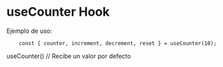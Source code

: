 # useCounter Hook

Ejemplo de uso:
```
    const { counter, increment, decrement, reset } = useCounter(10);
```


useCounter() // Recibe un valor por defecto